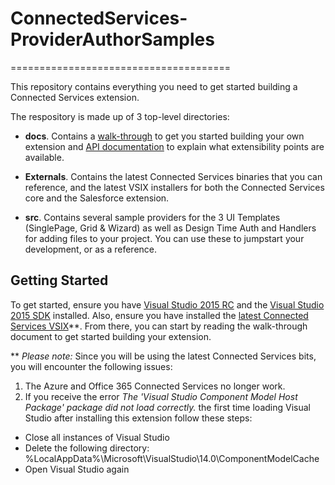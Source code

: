 # ConnectedServices-ProviderAuthorSamples
======================================

This repository contains everything you need to get started building a Connected Services extension.

The respository is made up of 3 top-level directories:

* **docs**.  Contains a [walk-through] to get you started building your own extension
  and [API documentation] to explain what extensibility points are available.

* **Externals**.  Contains the latest Connected Services binaries that you can reference, and the
  latest VSIX installers for both the Connected Services core and the Salesforce extension.

* **src**.  Contains several sample providers for the 3 UI Templates (SinglePage, Grid & Wizard) as well as Design Time Auth and Handlers for adding files to your project.  You can use these to jumpstart your
  development, or as a reference.

[walk-through]: https://github.com/Microsoft/ConnectedServices-ProviderAuthorSamples/blob/master/docs/Creating%20a%20Connected%20Service%20Extension.docx
[API documentation]: https://github.com/Microsoft/ConnectedServices-ProviderAuthorSamples/blob/master/docs/Connected%20Services%20Extensibility%20API%20Contracts.docx

## Getting Started

To get started, ensure you have [Visual Studio 2015 RC] and the [Visual Studio 2015 SDK] installed.  Also, ensure you have
installed the [latest Connected Services VSIX]**.  From there, you can start by reading the walk-through document to get
started building your extension.

[Visual Studio 2015 RC]: http://www.visualstudio.com/en-us/downloads/visual-studio-2015-downloads-vs
[Visual Studio 2015 SDK]: http://www.microsoft.com/en-us/download/details.aspx?id=44932
[latest Connected Services VSIX]: https://github.com/Microsoft/ConnectedServices-ProviderAuthorSamples/blob/master/Externals/Microsoft.VisualStudio.ConnectedServices.vsix

\*\* *Please note:* Since you will be using the latest Connected Services bits, you will encounter the following issues:

1. The Azure and Office 365 Connected Services no longer work.
2. If you receive the error *The 'Visual Studio Component Model Host Package' package did not load correctly.* 
the first time loading Visual Studio after installing this extension follow these steps:

  * Close all instances of Visual Studio
  * Delete the following directory: %LocalAppData%\Microsoft\VisualStudio\14.0\ComponentModelCache
  * Open Visual Studio again

